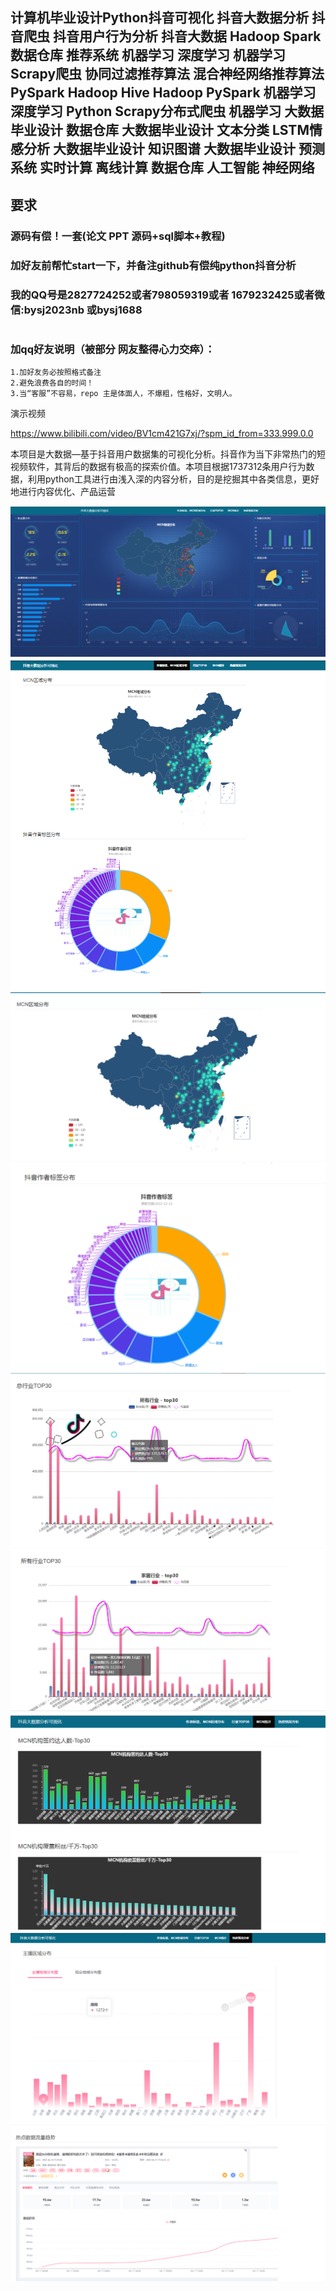 ## 计算机毕业设计Python抖音可视化 抖音大数据分析 抖音爬虫 抖音用户行为分析 抖音大数据 Hadoop Spark 数据仓库 推荐系统 机器学习 深度学习 机器学习 Scrapy爬虫 协同过滤推荐算法 混合神经网络推荐算法 PySpark Hadoop Hive Hadoop PySpark 机器学习 深度学习 Python Scrapy分布式爬虫 机器学习 大数据毕业设计 数据仓库 大数据毕业设计 文本分类 LSTM情感分析 大数据毕业设计 知识图谱 大数据毕业设计 预测系统 实时计算 离线计算 数据仓库 人工智能 神经网络

## 要求
### 源码有偿！一套(论文 PPT 源码+sql脚本+教程)

### 
### 加好友前帮忙start一下，并备注github有偿纯python抖音分析
### 我的QQ号是2827724252或者798059319或者 1679232425或者微信:bysj2023nb 或bysj1688

# 

### 加qq好友说明（被部分 网友整得心力交瘁）：
    1.加好友务必按照格式备注
    2.避免浪费各自的时间！
    3.当“客服”不容易，repo 主是体面人，不爆粗，性格好，文明人。

演示视频

https://www.bilibili.com/video/BV1cm421G7xj/?spm_id_from=333.999.0.0

本项目是大数据—基于抖音用户数据集的可视化分析。抖音作为当下非常热门的短视频软件，其背后的数据有极高的探索价值。本项目根据1737312条用户行为数据，利用python工具进行由浅入深的内容分析，目的是挖掘其中各类信息，更好地进行内容优化、产品运营


![](1.png)
![](2.png)
![](3.png)
![](4.png)
![](5.png)
![](6.png)
![](7.png)
![](8.png)
![](9.png)




